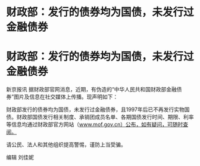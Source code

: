 # 财政部：发行的债券均为国债，未发行过金融债券

# 财政部：发行的债券均为国债，未发行过金融债券

新京报讯 据财政部官网消息，近期，有伪造的“中华人民共和国财政部金融债券”图片及信息在社交媒体上传播。现声明如下：

财政部发行的债券均为国债，未发行过金融债券，且1997年后已不再发行实物国债。财政部国债发行相关制度、承销团成员名单、各期国债发行时间、期限、利率等信息均通过财政部官方网站（www.mof.gov.cn）公布，如有疑问，可随时查阅。

请公民、法人和其他组织提高警惕，谨防上当受骗。

编辑 刘佳妮

